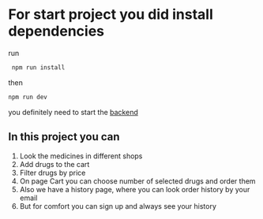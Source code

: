# For start project you did install dependencies

run

```js
 npm run install
```

then

```js
npm run dev
```

you definitely need to start the [backend](https://github.com/ToyEye/market-test-back)

## In this project you can

1. Look the medicines in different shops
2. Add drugs to the cart
3. Filter drugs by price
4. On page Cart you can choose number of selected drugs and order them
5. Also we have a history page, where you can look order history by your email
6. But for comfort you can sign up and always see your history
